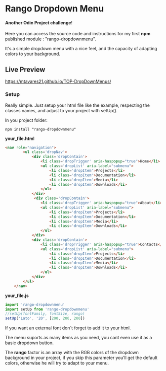 # Rango Dropdown Menu

#### Another Odin Project challenge!

Here you can access the source code and instructions for my first __npm__ published module : "rango-dropdownmenu".

It's a simple dropdown menu with a nice feel, and the capacity of adapting colors to your background.

## Live Preview

https://mtavares21.github.io/TOP-DropDownMenus/

### Setup

Really simple. Just setup your html file like the example, respecting the classes names, and adjust to your project with setUp().

In you project folder:
```
npm install "rango-dropdownmenu"
```
__your_file.html__
```html
<nav role="navigation">
        <ul class='dropNav'>
            <div class='dropContain'>
                <li class='dropTrigger' aria-haspopup="true">Home</li>
                <ul class='dropList' aria-label="submenu">
                    <li class='dropItem'>Projects</li>
                    <li class='dropItem'>Documentation</li>
                    <li class='dropItem'>Media</li>
                    <li class='dropItem'>Downloads</li>
                </ul>
            </div>
             <div class='dropContain'>
                <li class='dropTrigger' aria-haspopup="true">About</li>
                <ul class='dropList' aria-label="submenu">
                    <li class='dropItem'>Projects</li>
                    <li class='dropItem'>Documentation</li>
                    <li class='dropItem'>Media</li>
                    <li class='dropItem'>Downloads</li>
                </ul>
            </div>
            <div class='dropContain'>
                <li class='dropTrigger' aria-haspopup="true">Contacts</li>
                <ul class='dropList' aria-label="submenu">
                    <li class='dropItem'>Projects</li>
                    <li class='dropItem'>Documentation</li>
                    <li class='dropItem'>Media</li>
                    <li class='dropItem'>Downloads</li>
                </ul>
            </div>
        </ul>
    </nav>
```
__your_file.js__
```javascript
import 'rango-dropdownmenu'
import setUp from 'rango-dropdownmenu'
//setUp(fontFamily, fontSize, rango)
setUp('Lato', '20', [200, 200, 200])
```

If you want an external font don´t forget to add it to your html.

The menu suports as many items as you need, you cant even use it as a basic dropdown button.

The __rango__ factor is an array with the RGB colors of the dropdown background in your project, if you skip this parameter you'll get the
default colors, otherwise he will try to adapt to your menu.
